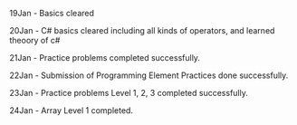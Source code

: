 19Jan - Basics cleared

20Jan - C# basics cleared including all kinds of operators, and learned theoory of c#

21Jan - Practice problems completed successfully.

22Jan - Submission of Programming Element Practices done successfully.

23Jan - Practice problems Level 1, 2, 3 completed successfully.

24Jan - Array Level 1 completed.
